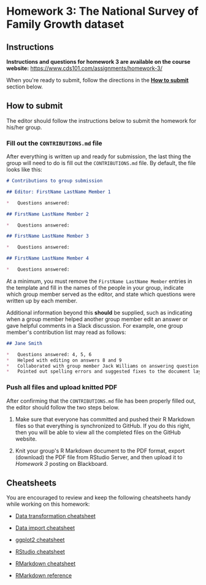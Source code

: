 # Homework 3: The National Survey of Family Growth dataset

## Instructions

**Instructions and questions for homework 3 are available on the course website:** <https://www.cds101.com/assignments/homework-3/>

When you're ready to submit, follow the directions in the **[How to submit](#how-to-submit)** section below.

## How to submit

The editor should follow the instructions below to submit the homework for his/her group.

### Fill out the `CONTRIBUTIONS.md` file

After everything is written up and ready for submission, the last thing the group will need to do is fill out the `CONTRIBUTIONS.md` file.
By default, the file looks like this:

``` markdown
# Contributions to group submission

## Editor: FirstName LastName Member 1

*   Questions answered:

## FirstName LastName Member 2

*   Questions answered:

## FirstName LastName Member 3

*   Questions answered:

## FirstName LastName Member 4

*   Questions answered:
```

At a minimum, you must remove the `FirstName LastName Member` entries in the template and fill in the names of the people in your group, indicate which group member served as the editor, and state which questions were written up by each member.

Additional information beyond this **should** be supplied, such as indicating when a group member helped another group member edit an answer or gave helpful comments in a Slack discussion.
For example, one group member's contribution list may read as follows:

``` markdown
## Jane Smith

*   Questions answered: 4, 5, 6
*   Helped with editing on answers 8 and 9
*   Collaborated with group member Jack Williams on answering question 10
*   Pointed out spelling errors and suggested fixes to the document layout in the merged group document
```

### Push all files and upload knitted PDF

After confirming that the `CONTRIBUTIONS.md` file has been properly filled out, the editor should follow the two steps below.

1.  Make sure that everyone has committed and pushed their R Markdown files so that everything is synchronized to GitHub.
    If you do this right, then you will be able to view all the completed files on the GitHub website.

2.  Knit your group's R Markdown document to the PDF format, export (download) the PDF file from RStudio Server, and then upload it to *Homework 3* posting on Blackboard.

## Cheatsheets

You are encouraged to review and keep the following cheatsheets handy while working on this homework:

*   [Data transformation cheatsheet][data-transformation-cheatsheet]

*   [Data import cheatsheet][data-import-cheatsheet]

*   [ggplot2 cheatsheet][ggplot2-cheatsheet]

*   [RStudio cheatsheet][rstudio-cheatsheet]

*   [RMarkdown cheatsheet][rmarkdown-cheatsheet]

*   [RMarkdown reference][rmarkdown-reference]

[ggplot2-cheatsheet]:             https://github.com/rstudio/cheatsheets/raw/master/data-visualization-2.1.pdf
[rstudio-cheatsheet]:             https://github.com/rstudio/cheatsheets/raw/master/rstudio-ide.pdf
[rmarkdown-reference]:            https://www.rstudio.com/wp-content/uploads/2015/03/rmarkdown-reference.pdf
[rmarkdown-cheatsheet]:           https://github.com/rstudio/cheatsheets/raw/master/rmarkdown-2.0.pdf
[data-import-cheatsheet]:         https://github.com/rstudio/cheatsheets/raw/master/data-import.pdf
[data-transformation-cheatsheet]: https://github.com/rstudio/cheatsheets/raw/master/data-transformation.pdf
